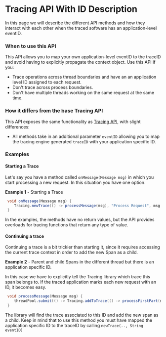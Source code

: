 # Tracing API With ID Description

In this page we will describe the different API methods and how they interact with each other when the traced software has an application-level eventID. 

### When to use this API

This API allows you to map your own application-level eventID to the traceID and avoid having to explicitly propagate the context object. Use this API if you:
* Trace operations across thread boundaries and have an an application level ID assigned to each request.
* Don't trace across process boundaries.
* Don't have multiple threads working on the same request at the same time.

### How it differs from the base Tracing API

This API exposes the same functionality as [Tracing API](API-DESC.md), with slight differences:

* All methods take in an additional parameter `eventID` allowing you to map the tracing engine generated `traceID` with your application specific ID.


### Examples

#### Starting a Trace

Let's say you have a method called `onMessage(Message msg)` in which you start processing a new request. In this situation you have one option.

**Example 1** - Starting a Trace

```java
 void onMessage(Message msg) {
    Tracing.newTrace(() -> processMessage(msg), "Process Request", msg.getId());    
 }
```

In the examples, the methods have no return values, but the API provides overloads for tracing functions that return any type of value.


#### Continuing a trace

Continuing a trace is a bit trickier than starting it, since it requires accessing the current trace context in order to add the new Span as a child.

 **Example 2** - Parent and child Spans in the different thread but there is an application specific ID.
 
 In this case we have to explicitly tell the Tracing library which trace this span belongs to. If the traced application marks each new request with an ID, it becomes easy.
 
```java
 void processMessage(Message msg) {
    threadPool.submit(() -> Tracing.addToTrace(() -> processFirstPart(msg), "Process First Part", msg.getId()));    
 }
```

The library will find the trace associated to this ID and add the new span as a child. Keep in mind that to use this method you must have mapped the application specific ID to the traceID by calling `newTrace(.., String eventID)`



















   




